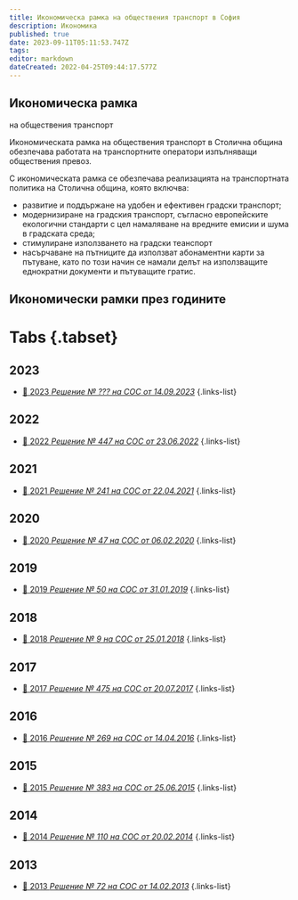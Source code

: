 ```yaml
---
title: Икономическа рамка на обществения транспорт в София
description: Икономика
published: true
date: 2023-09-11T05:11:53.747Z
tags: 
editor: markdown
dateCreated: 2022-04-25T09:44:17.577Z
---
```


## **Икономическа рамка**  
на обществения транспорт

Икономическата рамка на обществения транспорт в Столична община обезпечава работата на транспортните оператори изпълняващи обществения превоз. 

С икономическата рамка се обезпечава реализацията на транспортната политика на Столична община, която включва:

-   развитие и поддържане на удобен и ефективен градски транспорт;
-   модернизиране на градския транспорт, съгласно европейските екологични стандарти с цел намаляване на вредните емисии и шума в градската среда;
-   стимулиране използването на градски теанспорт
-   насърчаване на пътниците да използват абонаментни карти за пътуване, като по този начин се намали делът на използващите еднократни документи и пътуващите гратис.

## Икономически рамки през годините
# Tabs {.tabset}

## 2023
- [:memo: 2023 *Решение № ??? на СОС от 14.09.2023*](/bg/economics-and-society/economic-framework/2023)
{.links-list}

## 2022
- [:memo: 2022 *Решение № 447 на СОС от 23.06.2022*](/bg/economics-and-society/economic-framework/2022)
{.links-list}

## 2021
- [:memo: 2021 *Решение № 241 на СОС от 22.04.2021*](/bg/economics-and-society/economic-framework/2021)
{.links-list}

## 2020
- [:memo: 2020 *Решение № 47 на СОС от 06.02.2020*](/bg/economics-and-society/economic-framework/2020)
{.links-list}

## 2019
- [:memo: 2019 *Решение № 50 на СОС от 31.01.2019*](/bg/economics-and-society/economic-framework/2019)
{.links-list}

## 2018
- [:memo: 2018 *Решение № 9 на СОС от 25.01.2018*](/bg/economics-and-society/economic-framework/2018)
{.links-list}

## 2017
- [:memo: 2017 *Решение № 475 на СОС от 20.07.2017*](/bg/economics-and-society/economic-framework/2017)
{.links-list}

## 2016
- [:memo: 2016 *Решение № 269 на СОС от 14.04.2016*](/bg/economics-and-society/economic-framework/2016)
{.links-list}

## 2015
- [:memo: 2015 *Решение № 383 на СОС от 25.06.2015*](/bg/economics-and-society/economic-framework/2015)
{.links-list}

## 2014
- [:memo: 2014 *Решение № 110 на СОС от 20.02.2014*](/bg/economics-and-society/economic-framework/2014)
{.links-list}

## 2013
- [:memo: 2013 *Решение № 72 на СОС от 14.02.2013*](/bg/economics-and-society/economic-framework/2013)
{.links-list}
